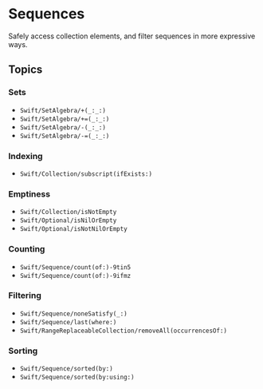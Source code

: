 # Sequences

Safely access collection elements, and filter sequences in more expressive ways.

## Topics

### Sets

 - ``Swift/SetAlgebra/+(_:_:)``
 - ``Swift/SetAlgebra/+=(_:_:)``
 - ``Swift/SetAlgebra/-(_:_:)``
 - ``Swift/SetAlgebra/-=(_:_:)``

### Indexing

 - ``Swift/Collection/subscript(ifExists:)``

### Emptiness

 - ``Swift/Collection/isNotEmpty``
 - ``Swift/Optional/isNilOrEmpty``
 - ``Swift/Optional/isNotNilOrEmpty``

### Counting

 - ``Swift/Sequence/count(of:)-9tin5``
 - ``Swift/Sequence/count(of:)-9ifmz``

### Filtering

 - ``Swift/Sequence/noneSatisfy(_:)``
 - ``Swift/Sequence/last(where:)``
 - ``Swift/RangeReplaceableCollection/removeAll(occurrencesOf:)``

### Sorting

 - ``Swift/Sequence/sorted(by:)``
 - ``Swift/Sequence/sorted(by:using:)``
